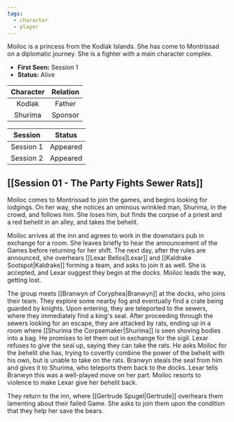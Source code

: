 ```yaml
---
tags:
  - character
  - player
---
```

Moiloc is a princess from the Kodlak Islands. She has come to Montrissad on a diplomatic journey. She is a fighter with a main character complex.

- **First Seen:** Session 1
- **Status:** Alive

| Character | Relation |
| :-------: | :------: |
|  Kodlak   |  Father  |
|  Shurima  | Sponsor  |

| Session | Status |
| :--: | :--: |
| Session 1 | Appeared |
| Session 2 | Appeared |
## [[Session 01 - The Party Fights Sewer Rats]]
Moiloc comes to Montrissad to join the games, and begins looking for lodgings. On her way, she notices an ominous wrinkled man, Shurima, in the crowd, and follows him. She loses him, but finds the corpse of a priest and a red behelit in an alley, and takes the behelit.

Moiloc arrives at the inn and agrees to work in the downstairs pub in exchange for a room. She leaves briefly to hear the announcement of the Games before returning for her shift. The next day, after the rules are announced, she overhears [[Lexar Bellos|Lexar]] and [[Kaldrake Sootspot|Kaldrake]] forming a team, and asks to join it as well. She is accepted, and Lexar suggest they begin at the docks. Moiloc leads the way, getting lost.

The group meets [[Branwyn of Coryphea|Branwyn]] at the docks, who joins their team. They explore some nearby fog and eventually find a crate being guarded by knights. Upon entering, they are teleported to the sewers, where they immediately find a king's seal. After proceeding through the sewers looking for an escape, they are attacked by rats, ending up in a room where [[Shurima the Corpsemaker|Shurima]] is seen shoving bodies into a bag. He promises to let them out in exchange for the sigil. Lexar refuses to give the seal up, saying they can take the rats. He asks Moiloc for the behelit she has, trying to covertly combine the power of the behelit with his own, but is unable to take on the rats. Branwyn steals the seal from him and gives it to Shurima, who teleports them back to the docks. Lexar tells Branwyn this was a well-played move on her part. Moiloc resorts to violence to make Lexar give her behelit back.

They return to the inn, where [[Gertrude Spugel|Gertrude]] overhears them lamenting about their failed Game. She asks to join them upon the condition that they help her save the bears.